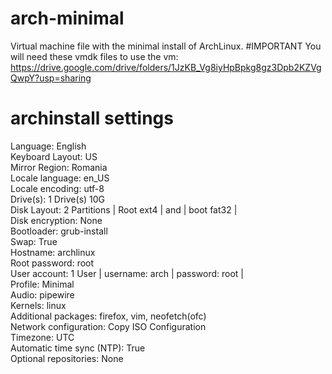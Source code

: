 # arch-minimal
Virtual machine file with the minimal install of ArchLinux.
#IMPORTANT
  You will need these vmdk files to use the vm: https://drive.google.com/drive/folders/1JzKB_Vg8iyHpBpkg8gz3Dpb2KZVgQwpY?usp=sharing 
# archinstall settings
  Language: English<br>
  Keyboard Layout: US<br>
  Mirror Region: Romania<br>
  Locale language: en_US<br>
  Locale encoding: utf-8<br>
  Drive(s): 1 Drive(s) 10G<br>
  Disk Layout: 2 Partitions | Root ext4 | and | boot fat32 |<br>
  Disk encryption: None<br>
  Bootloader: grub-install<br>
  Swap: True<br>
  Hostname: archlinux<br>
  Root password: root<br>
  User account: 1 User | username: arch | password: root |<br>
  Profile: Minimal<br>
  Audio: pipewire<br>
  Kernels: linux<br>
  Additional packages: firefox, vim, neofetch(ofc)<br>
  Network configuration: Copy ISO Configuration<br>
  Timezone: UTC<br>
  Automatic time sync (NTP): True<br>
  Optional repositories: None<br>
  

